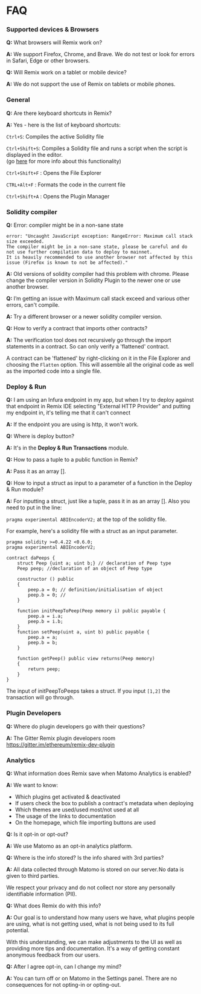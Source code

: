 FAQ
===
### Supported devices & Browsers

**Q:** What browsers will Remix work on?

**A:** We support Firefox, Chrome, and Brave.  We do not test or look for errors in Safari, Edge or other browsers.

**Q:** Will Remix work on a tablet or mobile device?

**A:** We do not support the use of Remix on tablets or mobile phones. 

### General

**Q:** Are there keyboard shortcuts in Remix?

**A:** Yes - here is the list of keyboard shortcuts:

`Ctrl+S`: Compiles the active Solidity file 

`Ctrl+Shift+S`: Compiles a Solidity file and runs a script when the script is displayed in the editor.<br>(go [here](running_js_scripts.html#compile-a-contract-and-run-a-script-on-the-fly) for more info about this functionality)

`Ctrl+Shift+F` : Opens the File Explorer

`CTRL+Alt+F` : Formats the code in the current file

`Ctrl+Shift+A` : Opens the Plugin Manager

### Solidity compiler

**Q:** Error: compiler might be in a non-sane state
```
error: "Uncaught JavaScript exception: RangeError: Maximum call stack size exceeded.
The compiler might be in a non-sane state, please be careful and do not use further compilation data to deploy to mainnet.
It is heavily recommended to use another browser not affected by this issue (Firefox is known to not be affected)."
```

**A:** Old versions of solidity compiler had this problem with chrome.
Please change the compiler version in Solidity Plugin to the newer one or use another browser.

**Q:** I’m getting an issue with Maximum call stack exceed and various other errors, can't compile.

**A:**  Try a different browser or a newer solidity compiler version.

**Q:** How to verify a contract that imports other contracts?

**A:**  The verification tool does not recursively go through the import statements in a contract.  So can only verify a 'flattened' contract.  

A contract can be 'flattened' by right-clicking on it in the File Explorer and choosing the `Flatten` option.  This will assemble all the original code as well as the imported code into a single file.

### Deploy & Run

**Q:** I am using an Infura endpoint in my app, but when I try to deploy against that endpoint in Remix IDE selecting "External HTTP Provider" and putting my endpoint in, it's telling me that it can't connect

**A:** If the endpoint you are using is http, it won't work.

**Q:** Where is deploy button?

**A:** It's in the **Deploy & Run Transactions** module. 

**Q:** How to pass a tuple to a public function in Remix?

**A:** Pass it as an array [].

**Q:** How to input a struct as input to a parameter of a function in the Deploy & Run module?

**A:** For inputting a struct, just like a tuple, pass it in as an array [].  Also you need to put in the line:

`pragma experimental ABIEncoderV2;` at the top of the solidity file.

For example, here's a solidity file with a struct as an input parameter.

```
pragma solidity >=0.4.22 <0.6.0;
pragma experimental ABIEncoderV2;

contract daPeeps {
    struct Peep {uint a; uint b;} // declaration of Peep type
    Peep peep; //declaration of an object of Peep type

    constructor () public
    {
        peep.a = 0; // definition/initialisation of object
        peep.b = 0; //
    }

    function initPeepToPeep(Peep memory i) public payable {
        peep.a = i.a;
        peep.b = i.b;
    }
    function setPeep(uint a, uint b) public payable {
        peep.a = a;
        peep.b = b;
    }

    function getPeep() public view returns(Peep memory)
    {
        return peep;
    }
}
```

The input of initPeepToPeeps takes a struct.  If you input
`[1,2]` the transaction will go through.


### Plugin Developers

**Q:** Where do plugin developers go with their questions?

**A:** The Gitter Remix plugin developers room https://gitter.im/ethereum/remix-dev-plugin

### Analytics

**Q:** What information does Remix save when Matomo Analytics is enabled?   

**A:** We want to know:

- Which plugins get activated & deactivated
- If users check the box to publish a contract's metadata when deploying
- Which themes are used/used most/not used at all
- The usage of the links to documentation
- On the homepage, which file importing buttons are used

**Q:** Is it opt-in or opt-out?

**A:** We use Matomo as an opt-in analytics platform. 

**Q:** Where is the info stored?  Is the info shared with 3rd parties? 

**A:** All data collected through Matomo is stored on our server. No data is given to third parties.

We respect your privacy and do not collect nor store any personally identifiable information (PII).

**Q:** What does Remix do with this info?

**A:** Our goal is to understand how many users we have, what plugins people are using, what is not getting used, what is not being used to its full potential.

With this understanding, we can make adjustments to the UI as well as providing more tips and documentation. It's a way of getting constant anonymous feedback from our users.

**Q:** After I agree opt-in, can I change my mind?

**A:** You can turn off or on Matomo in the Settings panel.  There are no consequences for not opting-in or opting-out.
